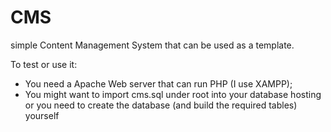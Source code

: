 # CMS

simple Content Management System that can be used as a template.

To test or use it:
* You need a Apache Web server that can run PHP (I use XAMPP);
* You might want to import cms.sql under root into your database hosting or you need to create the database (and build the required tables) yourself

